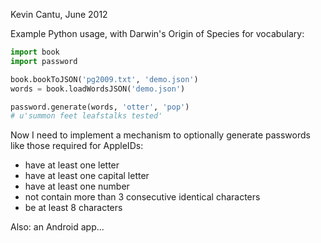 Kevin Cantu, June 2012

Example Python usage, with Darwin's Origin of Species for vocabulary:

```python
import book
import password

book.bookToJSON('pg2009.txt', 'demo.json')
words = book.loadWordsJSON('demo.json')

password.generate(words, 'otter', 'pop')
# u'summon feet leafstalks tested'
```

Now I need to implement a mechanism to optionally
generate passwords like those required for AppleIDs:
- have at least one letter
- have at least one capital letter
- have at least one number
- not contain more than 3 consecutive identical characters
- be at least 8 characters

Also: an Android app...

